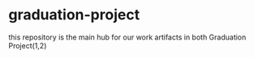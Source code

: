 # graduation-project
this repository is the main hub for our work artifacts in both Graduation Project(1,2) 
